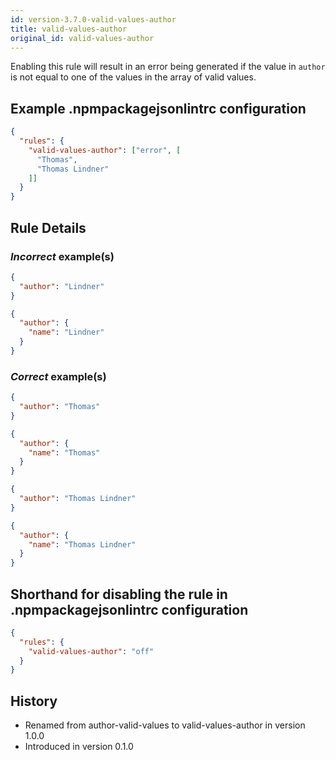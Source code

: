 ```yaml
---
id: version-3.7.0-valid-values-author
title: valid-values-author
original_id: valid-values-author
---
```


Enabling this rule will result in an error being generated if the value in `author` is not equal to one of the values in the array of valid values.

## Example .npmpackagejsonlintrc configuration

```json
{
  "rules": {
    "valid-values-author": ["error", [
      "Thomas",
      "Thomas Lindner"
    ]]
  }
}
```

## Rule Details

### *Incorrect* example(s)

```json
{
  "author": "Lindner"
}
```

```json
{
  "author": {
    "name": "Lindner"
  }
}
```

### *Correct* example(s)

```json
{
  "author": "Thomas"
}
```

```json
{
  "author": {
    "name": "Thomas"
  }
}
```

```json
{
  "author": "Thomas Lindner"
}
```

```json
{
  "author": {
    "name": "Thomas Lindner"
  }
}
```

## Shorthand for disabling the rule in .npmpackagejsonlintrc configuration

```json
{
  "rules": {
    "valid-values-author": "off"
  }
}
```

## History

* Renamed from author-valid-values to valid-values-author in version 1.0.0
* Introduced in version 0.1.0
